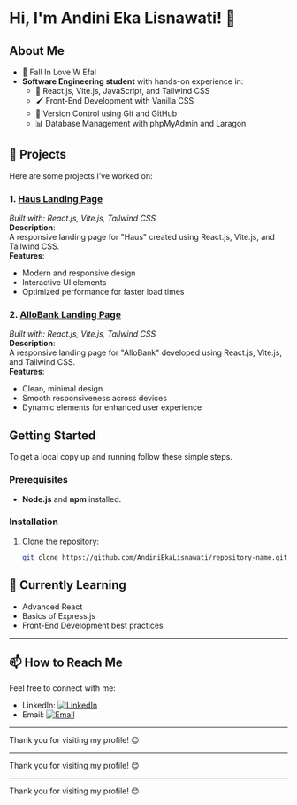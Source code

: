 # Hi, I'm Andini Eka Lisnawati! 👋

## About Me
- 💖 Fall In Love W Efal
- **Software Engineering student** with hands-on experience in:
   - 🌟 React.js, Vite.js, JavaScript, and Tailwind CSS
   - 🖌️ Front-End Development with Vanilla CSS
   - 🔄 Version Control using Git and GitHub
   - 📊 Database Management with phpMyAdmin and Laragon

## 💼 Projects
Here are some projects I’ve worked on:

### 1. **[Haus Landing Page](#)**  
   _Built with: React.js, Vite.js, Tailwind CSS_  
   **Description**:  
   A responsive landing page for "Haus" created using React.js, Vite.js, and Tailwind CSS.  
   **Features**:  
   - Modern and responsive design  
   - Interactive UI elements  
   - Optimized performance for faster load times

### 2. **[AlloBank Landing Page](#)**  
   _Built with: React.js, Vite.js, Tailwind CSS_  
   **Description**:  
   A responsive landing page for "AlloBank" developed using React.js, Vite.js, and Tailwind CSS.  
   **Features**:  
   - Clean, minimal design  
   - Smooth responsiveness across devices  
   - Dynamic elements for enhanced user experience

## Getting Started

To get a local copy up and running follow these simple steps.

### Prerequisites
- **Node.js** and **npm** installed.

### Installation
1. Clone the repository:
   ```bash
   git clone https://github.com/AndiniEkaLisnawati/repository-name.git


## 🌱 Currently Learning
- Advanced React  
- Basics of Express.js 
- Front-End Development best practices  

---

## 📫 How to Reach Me
Feel free to connect with me:
- LinkedIn: [![LinkedIn](https://img.icons8.com/ios/50/000000/linkedin.png)](https://www.linkedin.com/in/andini-eka-lisnawati-464556280/)
- Email: [![Email](https://img.shields.io/badge/Email-D14836?style=social&logo=gmail)](mailto:andiniekalisnawatililis2@gmail.com)

---

Thank you for visiting my profile! 😊

---

Thank you for visiting my profile! 😊


---

Thank you for visiting my profile! 😊
